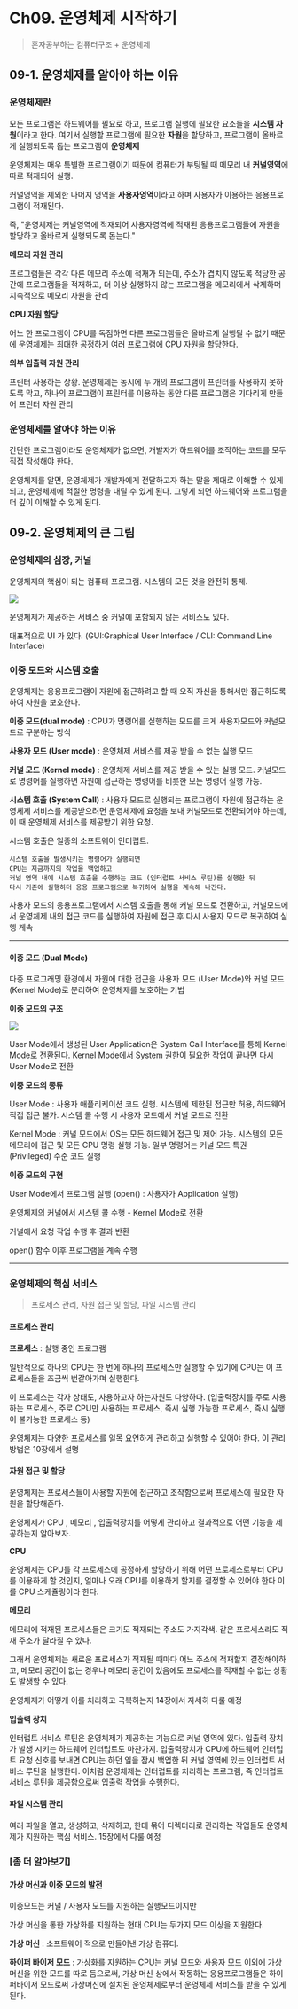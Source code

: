 # Ch09. 운영체제 시작하기

> 혼자공부하는 컴퓨터구조 + 운영체제

## 09-1. 운영체제를 알아야 하는 이유

### 운영체제란

모든 프로그램은 하드웨어를 필요로 하고, 프로그램 실행에 필요한 요소들을 **시스템 자원**이라고 한다. 여기서 실행할 프로그램에 필요한 **자원**을 할당하고, 프로그램이 올바르게 실행되도록 돕는 프로그램이 **운영체제**

운영체제는 매우 특별한 프로그램이기 때문에 컴퓨터가 부팅될 때 메모리 내 **커널영역**에 따로 적재되어 실행.

커널영역을 제외한 나머지 영역을 **사용자영역**이라고 하며 사용자가 이용하는 응용프로그램이 적재된다.

즉, "운영체제는 커널영역에 적재되어 사용자영역에 적재된 응용프로그램들에 자원을 할당하고 올바르게 실행되도록 돕는다."

**메모리 자원 관리**

프로그램들은 각각 다른 메모리 주소에 적재가 되는데, 주소가 겹치지 않도록 적당한 공간에 프로그램들을 적재하고, 더 이상 실행하지 않는 프로그램을 메모리에서 삭제하며 지속적으로 메모리 자원을 관리

**CPU 자원 할당**

어느 한 프로그램이 CPU를 독점하면 다른 프로그램들은 올바르게 실행될 수 없기 때문에 운영체제는 최대한 공정하게 여러 프로그램에 CPU 자원을 할당한다.

**외부 입출력 자원 관리**

프린터 사용하는 상황. 운영체제는 동시에 두 개의 프로그램이 프린터를 사용하지 못하도록 막고, 하나의 프로그램이 프린터를 이용하는 동안 다른 프로그램은 기다리게 만들어 프린터 자원 관리

### 운영체제를 알아야 하는 이유

간단한 프로그램이라도 운영체제가 없으면, 개발자가 하드웨어를 조작하는 코드를 모두 직접 작성해야 한다.

운영체제를 알면, 운영체제가 개발자에게 전달하고자 하는 말을 제대로 이해할 수 있게 되고, 운영체제에 적절한 명령을 내릴 수 있게 된다. 그렇게 되면 하드웨어와 프로그램을 더 깊이 이해할 수 있게 된다.



## 09-2. 운영체제의 큰 그림

### 운영체제의 심장, 커널

운영체제의 핵심이 되는 컴퓨터 프로그램. 시스템의 모든 것을 완전히 통제.

<img src="https://upload.wikimedia.org/wikipedia/commons/thumb/8/8f/Kernel_Layout.svg/200px-Kernel_Layout.svg.png">

운영체제가 제공하는 서비스 중 커널에 포함되지 않는 서비스도 있다.

대표적으로 UI 가 있다. (GUI:Graphical User Interface / CLI: Command Line Interface)

### 이중 모드와 시스템 호출

운영체제는 응용프로그램이 자원에 접근하려고 할 때 오직 자신을 통해서만 접근하도록 하여 자원을 보호한다.

**이중 모드(dual mode)** : CPU가 명령어를 실행하는 모드를 크게 사용자모드와 커널모드로 구분하는 방식

**사용자 모드 (User mode)** : 운영체제 서비스를 제공 받을 수 없는 실행 모드

**커널 모드 (Kernel mode)** : 운영체제 서비스를 제공 받을 수 있는 실행 모드. 커널모드로 명령어를 실행하면 자원에 접근하는 명령어를 비롯한 모든 명령어 실행 가능.

**시스템 호출 (System Call)** : 사용자 모드로 실행되는 프로그램이 자원에 접근하는 운영체제 서비스를 제공받으려면 운영체제에 요청을 보내 커널모드로 전환되어야 하는데, 이 때 운영체제 서비스를 제공받기 위한 요청.

시스템 호출은 일종의 소프트웨어 인터럽트.

 ```
 시스템 호출을 발생시키는 명령어가 실행되면
 CPU는 지금까지의 작업을 백업하고
 커널 영역 내에 시스템 호출을 수행하는 코드 (인터럽트 서비스 루틴)를 실행한 뒤
 다시 기존에 실행하더 응용 프로그램으로 복귀하여 실행을 계속해 나간다.
 ```

사용자 모드의 응용프로그램에서 시스템 호출을 통해 커널 모드로 전환하고, 커널모드에서 운영체제 내의 접근 코드를 실행하여 자원에 접근 후 다시 사용자 모드로 복귀하여 실행 계속

---

#### 이중 모드 (Dual Mode)

다중 프로그래밍 환경에서 자원에 대한 접근을 사용자 모드 (User Mode)와 커널 모드 (Kernel Mode)로 분리하여 운영체제를 보호하는 기법

**이중 모드의 구조**

<img src="http://blog.skby.net/blog/wp-content/uploads/2021/10/%EC%9D%B4%EC%A4%91%EB%AA%A8%EB%93%9C_%EA%B5%AC%EC%A1%B0.png">

User Mode에서 생성된 User Application은 System Call Interface를 통해 Kernel Mode로 전환된다. Kernel Mode에서 System 권한이 필요한 작업이 끝나면 다시 User Mode로 전환

**이중 모드의 종류**

User Mode : 사용자 애플리케이션 코드 실행. 시스템에 제한된 접근만 허용, 하드웨어 직접 접근 불가. 시스템 콜 수행 시 사용자 모드에서 커널 모드로 전환

Kernel Mode : 커널 모드에서 OS는 모든 하드웨어 접근 및 제어 가능. 시스템의 모든 메모리에 접근 및 모든 CPU 명령 실행 가능. 일부 명령어는 커널 모드 특권(Privileged) 수준 코드 실행

**이중 모드의 구현**

User Mode에서 프로그램 실행 (open() : 사용자가 Application 실행)

운영체제의 커널에서 시스템 콜 수행 - Kernel Mode로 전환

커널에서 요청 작업 수행 후 결과 반환

open() 함수 이후 프로그램을 계속 수행

---

### 운영체제의 핵심 서비스

> 프로세스 관리, 자원 접근 및 할당, 파일 시스템 관리

#### 프로세스 관리

**프로세스** : 실행 중인 프로그램

일반적으로 하나의 CPU는 한 번에 하나의 프로세스만 실행할 수 있기에 CPU는 이 프로세스들을 조금씩 번갈아가며 실행한다.

이 프로세스는  각자 상태도, 사용하고자 하는자원도 다양하다. (입출력장치를 주로 사용하는 프로세스, 주로 CPU만 사용하는 프로세스, 즉시 실행 가능한 프로세스, 즉시 실행이 불가능한 프로세스 등)

운영체제는 다양한 프로세스를 일목 요연하게 관리하고 실행할 수 있어야 한다.  이 관리 방법은 10장에서 설명

#### 자원 접근 및 할당

운영체제는 프로세스들이 사용할 자원에 접근하고 조작함으로써 프로세스에 필요한 자원을 할당해준다.

운영체제가 CPU , 메모리 , 입출력장치를 어떻게 관리하고 결과적으로 어떤 기능을 제공하는지 알아보자.

**CPU**

운영체제는 CPU를 각 프로세스에 공정하게 할당하기 위해 어떤 프로세스로부터 CPU를 이용하게 할 것인지, 얼마나 오래 CPU를 이용하게 할지를 결정할 수 있어야 한다 이를 CPU 스케쥴링이라 한다.

**메모리**

메모리에 적재된 프로세스들은 크기도 적재되는 주소도 가지각색. 같은 프로세스라도 적재 주소가 달라질 수 있다.

그래서 운영체제는 새로운 프로세스가 적재될 때마다 어느 주소에 적재할지 결정해야하고, 메모리 공간이 없는 경우나 메모리 공간이 있음에도 프로세스를 적재할 수 없는 상황도 발생할 수 있다.

운영체제가 어떻게 이를 처리하고 극복하는지 14장에서 자세히 다룰 예정

**입출력 장치**

인터럽트 서비스 루틴은 운영체제가 제공하는 기능으로 커널 영역에 있다. 입출력 장치가 발생 시키는 하드웨어 인터럽트도 마찬가지. 입출력장치가 CPU에 하드웨어 인터럽트 요청 신호를 보내면 CPU는 하던 일을 잠시 백업한 뒤 커널 영역에 있는 인터럽트 서비스 루틴을 실행한다. 이처럼 운영체제는 인터럽트를 처리하는 프로그램, 즉 인터럽트 서비스 루틴을 제공함으로써 입출력 작업을 수행한다.

#### 파일 시스템 관리

여러 파일을 열고, 생성하고, 삭제하고, 한데 묶어 디렉터리로 관리하는 작업들도 운영체제가 지원하는 핵심 서비스. 15장에서 다룰 예정

### [좀 더 알아보기]

#### 가상 머신과 이중 모드의 발전

이중모드는 커널 / 사용자 모드를 지원하는 실행모드이지만

가상 머신을 통한 가상화를 지원하는 현대 CPU는 두가지 모드 이상을 지원한다.

**가상 머신** : 소프트웨어 적으로 만들어낸 가상 컴퓨터. 

**하이퍼 바이저 모드** : 가상화를 지원하는 CPU는 커널 모드와 사용자 모드 이외에 가상 머신을 위한 모드를 따로 둠으로써, 가상 머신 상에서 작동하는 응용프로그램들은 하이퍼바이저 모드로써 가상머신에 설치된 운영체제로부터 운영체제 서비스를 받을 수 있게 된다.